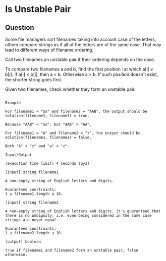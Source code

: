 # Is Unstable Pair

## Question

Some file managers sort filenames taking into account case of the letters, others compare strings as if all of the letters are of the same case. That may lead to different ways of filename ordering.

Call two filenames an unstable pair if their ordering depends on the case.

To compare two filenames a and b, find the first position i at which a[i] ≠ b[i]. If a[i] < b[i], then a < b. Otherwise a > b. If such position doesn't exist, the shorter string goes first.

Given two filenames, check whether they form an unstable pair.

```

Example

For filename1 = "aa" and filename2 = "AAB", the output should be
solution(filename1, filename2) = true.

Because "AAB" < "aa", but "AAB" > "AA".

For filename1 = "A" and filename2 = "z", the output should be
solution(filename1, filename2) = false.

Both "A" < "z" and "a" < "z".

Input/Output

[execution time limit] 4 seconds (py3)

[input] string filename1

A non-empty string of English letters and digits.

Guaranteed constraints:
1 ≤ filename1.length ≤ 10.

[input] string filename2

A non-empty string of English letters and digits. It's guaranteed that there is no ambiguity, i.e. even being considered in the same case strings are never equal.

Guaranteed constraints:
1 ≤ filename2.length ≤ 10.

[output] boolean

true if filename1 and filename2 form an unstable pair, false otherwise.

```
